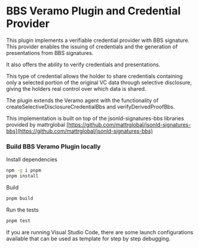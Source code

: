 # BBS Veramo Plugin and Credential Provider

This plugin implements a verifiable credential provider with BBS signature.
This provider enables the issuing of credentials and the generation of presentations from BBS signatures.

It also offers the ability to verify credentials and presentations. 

This type of credential allows the holder to share credentials containing only a selected portion of the original VC data through selective disclosure, giving the holders real control over which data is shared.

The plugin extends the Veramo agent with the functionality of createSelectiveDisclosureCredentialBbs and verifyDerivedProofBbs.

This implementation is built on top of the jsonld-signatures-bbs libraries provided by mattrglobal [https://github.com/mattrglobal/jsonld-signatures-bbs](https://github.com/mattrglobal/jsonld-signatures-bbs)

### Build BBS Veramo Plugin locally


Install dependencies

```bash
npm -g i pnpm
pnpm install
```

Build

```bash
pnpm build
```

Run the tests

```bash
pnpm test
```


If you are running Visual Studio Code, there are some launch configurations available that can be used as template for
step by step debugging.

